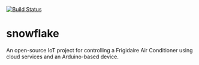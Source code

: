 [![Build Status](https://travis-ci.org/cwolchesky/snowflake.svg?branch=master)](https://travis-ci.org/cwolchesky/snowflake)
# snowflake
An open-source IoT project for controlling a Frigidaire Air Conditioner using cloud services and an Arduino-based device.

